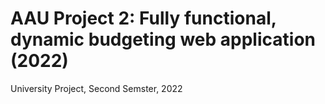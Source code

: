 # AAU Project 2: Fully functional, dynamic budgeting web application (2022)
University Project, Second Semster, 2022
